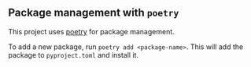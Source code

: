 ## Package management with `poetry`

This project uses [poetry](https://python-poetry.org/) for package management.

To add a new package, run `poetry add <package-name>`. This will add the package to `pyproject.toml` and install it.
